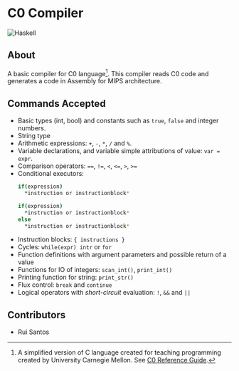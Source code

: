 # C0 Compiler
![Haskell](https://img.shields.io/badge/haskell-%235D4F85?style=for-the-badge&logo=haskell)

## About
A basic compiler for C0 language[^1]. This compiler reads C0 code and generates a code in Assembly for MIPS architecture.

[^1]: A simplified version of C language created for teaching programming created by University Carnegie Mellon. See [C0 Reference Guide](https://c0.cs.cmu.edu/docs/c0-reference.pdf).

## Commands Accepted
  - Basic types (int, bool) and constants such as `true`, `false` and integer numbers.
  - String type
  - Arithmetic expressions: `+`, `-`, `*`, `/` and `%`.
  - Variable declarations, and variable simple attributions of value: `var = expr`.
  - Comparison operators: `==`, `!=`, `<`, `<=`, `>`, `>=`
  - Conditional executors:
    ```bash
    if(expression)
      *instruction or instructionblock*
    ```
    ```bash
    if(expression)
      *instruction or instructionblock*
    else
      *instruction or instructionblock*
    ```
  - Instruction blocks: `{ instructions }`
  - Cycles: `while(expr) intr` or `for`
  - Function definitions with argument parameters and possible return of a value
  - Functions for IO of integers: `scan_int()`, `print_int()`
  - Printing function for string: `print_str()`
  - Flux control: `break` and `continue`
  - Logical operators with *short-circuit* evaluation: `!`, `&&` and `||`

## Contributors
  - Rui Santos
